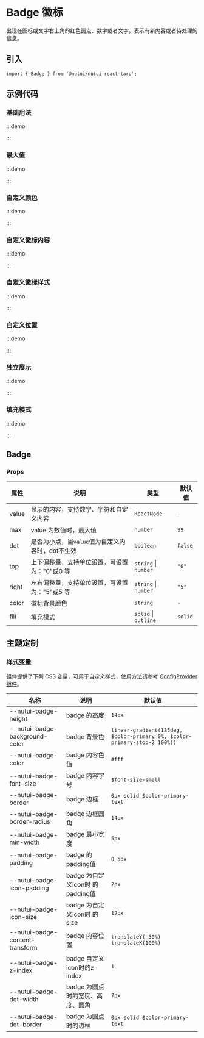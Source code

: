 # Badge 徽标


出现在图标或文字右上角的红色圆点、数字或者文字，表示有新内容或者待处理的信息。

## 引入

```tsx
import { Badge } from '@nutui/nutui-react-taro';
```

## 示例代码

### 基础用法

:::demo

<CodeBlock src='taro/demo1.tsx'></CodeBlock>

:::

### 最大值

:::demo

<CodeBlock src='taro/demo2.tsx'></CodeBlock>

:::

### 自定义颜色

:::demo

<CodeBlock src='taro/demo3.tsx'></CodeBlock>

:::

### 自定义徽标内容

:::demo

<CodeBlock src='taro/demo4.tsx'></CodeBlock>

:::

### 自定义徽标样式

:::demo

<CodeBlock src='taro/demo5.tsx'></CodeBlock>

:::

### 自定义位置

:::demo

<CodeBlock src='taro/demo6.tsx'></CodeBlock>

:::

### 独立展示

:::demo

<CodeBlock src='taro/demo7.tsx'></CodeBlock>

:::

### 填充模式

:::demo

<CodeBlock src='taro/demo8.tsx'></CodeBlock>

:::

## Badge

### Props

| 属性 | 说明 | 类型 | 默认值 |
| --- | --- | --- | --- |
| value | 显示的内容，支持数字、字符和自定义内容 | `ReactNode` | `-` |
| max | value 为数值时，最大值 | `number` | `99` |
| dot | 是否为小点，当`value`值为自定义内容时，dot不生效 | `boolean` | `false` |
| top | 上下偏移量，支持单位设置，可设置为："0"或0 等 | `string` \| `number` | `"0"` |
| right | 左右偏移量，支持单位设置，可设置为："5"或5 等 | `string` \| `number` | `"5"` |
| color | 徽标背景颜色 | `string` | `-` |
| fill | 填充模式 | `solid` \| `outline` | `solid` |

## 主题定制

### 样式变量

组件提供了下列 CSS 变量，可用于自定义样式，使用方法请参考 [ConfigProvider 组件](#/zh-CN/component/configprovider)。

| 名称 | 说明 | 默认值 |
| --- | --- | --- |
| \--nutui-badge-height | badge 的高度 | `14px` |
| \--nutui-badge-background-color | badge 背景色 | `linear-gradient(135deg, $color-primary 0%, $color-primary-stop-2 100%))` |
| \--nutui-badge-color | badge 内容色值 | `#fff` |
| \--nutui-badge-font-size | badge 内容字号 | `$font-size-small` |
| \--nutui-badge-border | badge 边框 | `0px solid $color-primary-text` |
| \--nutui-badge-border-radius | badge 边框圆角 | `14px` |
| \--nutui-badge-min-width | badge 最小宽度 | `5px` |
| \--nutui-badge-padding | badge 的padding值 | `0 5px` |
| \--nutui-badge-icon-padding | badge 为自定义icon时 的 padding值 | `2px` |
| \--nutui-badge-icon-size | badge 为自定义icon时 的 size | `12px` |
| \--nutui-badge-content-transform | badge 内容位置 | `translateY(-50%) translateX(100%)` |
| \--nutui-badge-z-index | badge 自定义icon时的z-index | `1` |
| \--nutui-badge-dot-width | badge 为圆点时的宽度、高度、圆角 | `7px` |
| \--nutui-badge-dot-border | badge 为圆点时的边框 | `0px solid $color-primary-text` |
